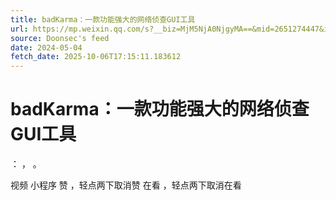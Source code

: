 ```yaml
---
title: badKarma：一款功能强大的网络侦查GUI工具
url: https://mp.weixin.qq.com/s?__biz=MjM5NjA0NjgyMA==&mid=2651274447&idx=4&sn=84228306ddf3f1793b5c7e3a250249f9
source: Doonsec's feed
date: 2024-05-04
fetch_date: 2025-10-06T17:15:11.183612
---
```


# badKarma：一款功能强大的网络侦查GUI工具

：
，
。

视频
小程序
赞
，轻点两下取消赞
在看
，轻点两下取消在看